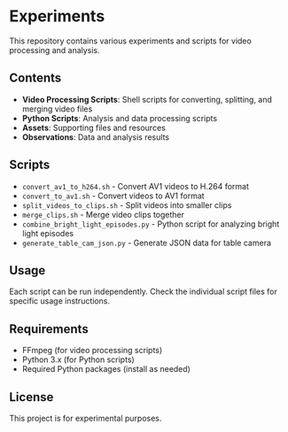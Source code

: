 # Experiments

This repository contains various experiments and scripts for video processing and analysis.

## Contents

- **Video Processing Scripts**: Shell scripts for converting, splitting, and merging video files
- **Python Scripts**: Analysis and data processing scripts
- **Assets**: Supporting files and resources
- **Observations**: Data and analysis results

## Scripts

- `convert_av1_to_h264.sh` - Convert AV1 videos to H.264 format
- `convert_to_av1.sh` - Convert videos to AV1 format
- `split_videos_to_clips.sh` - Split videos into smaller clips
- `merge_clips.sh` - Merge video clips together
- `combine_bright_light_episodes.py` - Python script for analyzing bright light episodes
- `generate_table_cam_json.py` - Generate JSON data for table camera

## Usage

Each script can be run independently. Check the individual script files for specific usage instructions.

## Requirements

- FFmpeg (for video processing scripts)
- Python 3.x (for Python scripts)
- Required Python packages (install as needed)

## License

This project is for experimental purposes. 